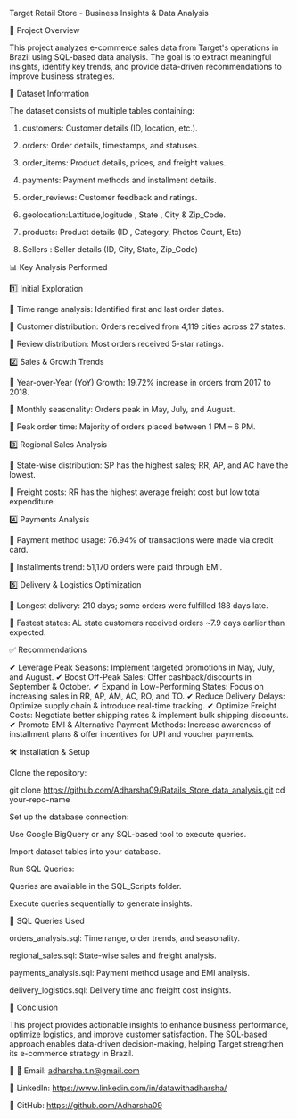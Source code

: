 Target Retail Store - Business Insights & Data Analysis

📌 Project Overview

This project analyzes e-commerce sales data from Target's operations in Brazil using SQL-based data analysis. The goal is to extract meaningful insights, identify key trends, and provide data-driven recommendations to improve business strategies.

📂 Dataset Information

The dataset consists of multiple tables containing:

1.  customers: Customer details (ID, location, etc.).

2. orders: Order details, timestamps, and statuses.

3. order_items: Product details, prices, and freight values.

4. payments: Payment methods and installment details.

5. order_reviews: Customer feedback and ratings.

5. geolocation:Lattitude,logitude , State , City & Zip_Code.

6. products: Product details (ID , Category, Photos Count, Etc)

7. Sellers : Seller details (ID, City, State, Zip_Code)

📊 Key Analysis Performed

1️⃣ Initial Exploration

	Time range analysis: Identified first and last order dates.

	Customer distribution: Orders received from 4,119 cities across 27 states.

	Review distribution: Most orders received 5-star ratings.


2️⃣ Sales & Growth Trends

	Year-over-Year (YoY) Growth: 19.72% increase in orders from 2017 to 2018.

	Monthly seasonality: Orders peak in May, July, and August.

	Peak order time: Majority of orders placed between 1 PM – 6 PM.


3️⃣ Regional Sales Analysis

	State-wise distribution: SP has the highest sales; RR, AP, and AC have the lowest.

	Freight costs: RR has the highest average freight cost but low total expenditure.


4️⃣ Payments Analysis

	Payment method usage: 76.94% of transactions were made via credit card.

	Installments trend: 51,170 orders were paid through EMI.


5️⃣ Delivery & Logistics Optimization

	Longest delivery: 210 days; some orders were fulfilled 188 days late.

	Fastest states: AL state customers received orders ~7.9 days earlier than expected.


✅ Recommendations

✔ Leverage Peak Seasons: Implement targeted promotions in May, July, and August.
✔ Boost Off-Peak Sales: Offer cashback/discounts in September & October.
✔ Expand in Low-Performing States: Focus on increasing sales in RR, AP, AM, AC, RO, and TO.
✔ Reduce Delivery Delays: Optimize supply chain & introduce real-time tracking.
✔ Optimize Freight Costs: Negotiate better shipping rates & implement bulk shipping discounts.
✔ Promote EMI & Alternative Payment Methods: Increase awareness of installment plans & offer incentives for UPI and voucher payments.

🛠️ Installation & Setup

Clone the repository:

git clone https://github.com/Adharsha09/Ratails_Store_data_analysis.git
cd your-repo-name

Set up the database connection:

Use Google BigQuery or any SQL-based tool to execute queries.

Import dataset tables into your database.

Run SQL Queries:

Queries are available in the SQL_Scripts folder.

Execute queries sequentially to generate insights.

📜 SQL Queries Used

orders_analysis.sql: Time range, order trends, and seasonality.

regional_sales.sql: State-wise sales and freight analysis.

payments_analysis.sql: Payment method usage and EMI analysis.

delivery_logistics.sql: Delivery time and freight cost insights.

🎯 Conclusion

This project provides actionable insights to enhance business performance, optimize logistics, and improve customer satisfaction. The SQL-based approach enables data-driven decision-making, helping Target strengthen its e-commerce strategy in Brazil.

📌 
📧 Email: adharsha.t.n@gmail.com

🔗 LinkedIn: https://www.linkedin.com/in/datawithadharsha/

🐙 GitHub: https://github.com/Adharsha09


 
